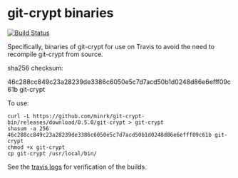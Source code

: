 # git-crypt binaries

[![Build Status](https://travis-ci.org/minrk/git-crypt-bin.svg?branch=master)](https://travis-ci.org/minrk/git-crypt-bin)

Specifically, binaries of git-crypt for use on Travis to avoid the need to recompile git-crypt from source.

sha256 checksum:

46c288cc849c23a28239de3386c6050e5c7d7acd50b1d0248d86e6efff09c61b  git-crypt

To use:

    curl -L https://github.com/minrk/git-crypt-bin/releases/download/0.5.0/git-crypt > git-crypt
    shasum -a 256 46c288cc849c23a28239de3386c6050e5c7d7acd50b1d0248d86e6efff09c61b git-crypt
    chmod +x git-crypt
    cp git-crypt /usr/local/bin/

See the [travis logs](https://travis-ci.org/minrk/git-crypt-bin/builds) for verification of the builds.
